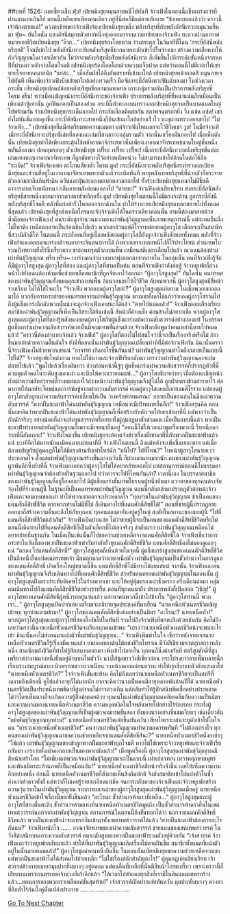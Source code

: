##บทที่ 1526: เผยเขี้ยวเล็บ
ฟุ่บ!
เป่ยหมิงฮุยหมุนกายหนีไปทันที
จ้าวเฟิงในตอนนี้แข็งแกร่งกว่าที่ผ่านมามากเกินไป ตอนนี้เหลือเขาเพียงคนเดียว อยู่ที่นี่ต่อก็มีแต่ตายกับตาย
“ข้าเคยบอกแล้วว่า คราวนี้เจ้าต้องตายแน่!”
ดวงตาซ้ายของจ้าวเฟิงจ้องเป่ยหมิงฮุยเขม็ง พลังบริสุทธิ์กับพลังอัสนีเทวะหมุนวนขึ้นมา
ฟุ่บ~
ทันใดนั้น แสงอัสนีขมุกขมัวสายหนึ่งพุ่งออกมาจากดวงตาซ้ายของจ้าวเฟิง ทะลวงผ่านอากาศ หมายเอาชีวิตเป่ยหมิงฮุย
“อ๊าก…”
เป่ยหมิงฮุยร้องโหยหวน ร่างกระตุก
ในวินาทีที่โดน ‘กระบี่อัสนีพลังบริสุทธิ์’ โจมตีเข้าไป พลังอัสนีเทวะกับพลังบริสุทธิ์มากมายทะลักเข้าไปในร่างเขา สร้างความเสียหายให้กับวิญญาณในเวลาเดียวกัน
ไม่ว่าจะพลังบริสุทธิ์หรือพลังอัสนีเทวะ ก็เพิ่มขึ้นไปอีกระดับขั้นหนึ่งจากหกปีที่ผ่านมา
หลังจากโดนโจมตี เป่ยหมิงฮุยร้องโอดโอยด้วยความเจ็บปวด
แต่ทว่าตอนนี้ไม่มีเวลาให้เขาหายใจหายคอมากนัก
“แย่ล่ะ…”
เมื่อสัมผัสได้ถึงอันตรายที่เข้ามาใกล้ เป่ยหมิงฮุยหน้าถอดสี หมุนกายจไปทันที
เห็นเพียงจ้าวเฟิงบีบเข้ามาใกล้อย่างรวดเร็ว มือจับกระบี่อัสนีเทวะฟันฉับลงมา
ในช่วงเวลากระชั้น เป่ยหมิงฮุยปลดปล่อยพลังบริสุทธิ์ออกมามหาศาล เกาะกลุ่มรวมกันเป็นปราการพลังบริสุทธิ์
โครม ครืน!
ทว่าเมื่อเผชิญหน้ากระบี่อัสนีเทวะของจ้าวเฟิง ปราการพลังบริสุทธิ์ที่หนาแน่นก็เหมือนเป็นเพียงเต้าหู้เท่านั้น ถูกฟันออกเป็นสองส่วน
กระบี่นี้ปะทะลงบนทรวงอกเป่ยหมิงฮุยจนเป็นบาดแผลใหญ่ไปพร้อมกัน
ร่างเป่ยหมิงฮุยกระเด็นออกไป กระอักเลือดติดต่อกัน สภาพจนตรอกยิ่ง
วิ้ง แซ่ด แซ่ด!
เขายังไม่ทันชันกายลุกขึ้น กระบี่อัสนีเทวะสายหนึ่งก็บินเข้ามาใกล้อย่างเร็วไว ทะลุผ่านทรวงอกเขาไป
“ไม่ จ้าวเฟิง…”
เป่ยหมิงฮุยยื่นมือเตรียมขอความเมตตา
แต่จ้าวเฟิงไหนเลยจะไว้ชีวิตเขา
วูบ!
ในมือจ้าวเฟิงมีกระบี่อัสนีเทวะบริสุทธิ์เล่มที่สองและเล่มที่สามเกาะกลุ่มรวมตัว จากนั้นเขวี้ยงมันออกไป
เมื่อเห็นดังนั้น เป่ยหมิงฮุยทำได้เพียงกระตุ้นใช้พลังอาณาจักรเทพ
เห็นเพียงเงาอาณาจักรเทพขนาดใหญ่ชั้นหนึ่งพลันดิ่งลงมา ปกคลุมรอบๆ ตัวเป่ยหมิงฮุย
เปรี๊ยะ เปรี๊ยะ เปรี๊ยะ!
เมื่อกระบี่อัสนีเทวะพลังบริสุทธิ์แต่ละเล่มแทงทะลุเงาอาณาจักรเทพ ก็ถูกขัดขวางไว้อย่างหนักหน่วง ไม่สามารถเข้าไปด้านในต่อได้อีก
“ระเบิด!”
จ้าวเฟิงจ้องเพ่ง ตะโกนเสียงต่ำ
โครม ตูม!
กระบี่อัสนีเทวะพลังบริสุทธิ์ตรงทรวงอกเป่ยหมิงฮุยและส่วนที่อยู่ในเงาอาณาจักรเทพขยายตัวแล้วระเบิดทันที พายุพลังเทพบริสุทธิ์ที่น่ากลัวก็กระจายตัวออกมากลืนกินฟ้าดิน
ควันและฝุ่นละอองตลบอบอวลออกไป ทั้งร่างเป่ยหมิงฮุยแหลกไม่มีชิ้นดี อาการบาดเจ็บหนักหนา กลิ่นอายพลังอ่อนแอลงไป
“ตายซะ!”
จ้าวเฟิงเอ่ยเสียงเรียบ ส่งกระบี่อัสนีพลังบริสุทธิ์สายหนึ่งออกมาจากดวงตาซ้ายอีกครั้ง
ตูม!
เป่ยหมิงฮุยในตอนนี้ไม่มีแรงจะต้าน ถูกกระบี่อัสนีพลังบริสุทธิ์โจมตี พลังที่แก่กล้ารั่วไหลออกจากด้านใน ทำให้ร่างกายเป่ยหมิงฮุยแหลกสลายไปทั้งหมด
ที่สุดแล้ว เป่ยหมิงฮุยที่สูงส่งเหนือใครและจับจ้าวเฟิงได้ในคราวเดียวตอนนั้น ยามนี้ต้องมาตายด้วยน้ำมือของจ้าวเฟิงเอง!
คนระดับสูงจำนวนมากของเผ่าพันธุ์วิญญาณเห็นภาพเหตุการณ์นี้ แต่ละคนยืนนิ่งไม่ไหวติง เหมือนกลายเป็นก้อนหินไปแล้ว
พวกเขาล้วนแต่ศิโรราบต่อยอดผู้อาวุโส เลือกจะเป็นสมาชิกที่สวามิภักดิ์ให้
ในตอนนี้ กระทั่งคนที่อยู่เบื้องหลังยอดผู้อาวุโสก็ยังถูกจ้าวเฟิงสังหารทั้งหมด
พลังที่จ้าวเฟิงสำแดงออกมาแกร่งกล้าจนยากจะจินตนาการได้ ถึงพวกเขาจะหลบหนีไปก็ไร้ประโยชน์
ส่วนเทพโบราณปิงหยวนยิ่งไร้ซึ่งเรี่ยวแรง ขาอ่อนทรุดตัวลงบนพื้น เหมือนสติเลอะเลือนไปแล้ว
ณ แดนต้องห้ามเผ่าพันธุ์วิญญาณ
พรึ่บ พรึ่บ~
เงาร่างคนจำนวนมากพุ่งออกมาจากภายใน ในกลุ่มนั้น คนที่จ้าวเฟิงรู้จักก็มีผู้อาวุโสสูงสุด ผู้อาวุโสที่สอง และผู้อาวุโสที่สามเป็นต้น
ตอนที่จ้าวเฟิงกำลังต่อสู้ จ้าวหยูเฟยก็ล่วงหน้าไปยังแดนต้องห้ามเพื่อช่วยเหลือสมาชิกที่ถูกจับเอาไว้ออกมา
“ผู้อาวุโสสูงสุด!”
ทันใดนั้น คนทรยศของเผ่าพันธุ์วิญญาณทั้งหมดคุกเข่าลงบนพื้น อ้อนวอนขอให้ไว้ชีวิต
กับคนพวกนี้ ผู้อาวุโสสูงสุดมีสีหน้าราบเรียบ ไม่ได้ใส่ใจอะไร
“จ้าวเฟิง พวกยอดผู้อาวุโสล่ะ?”
ผู้อาวุโสสูงสุดเอ่ยถาม
ในเมื่อพวกเขาออกมาได้ บวกกับการกระทำของคนทรยศจากเผ่าพันธุ์วิญญาณ พวกเขาก็เดาได้แล้วว่ายอดผู้อาวุโสรวมไปถึงผู้แข็งแกร่งลึกลับพวกนั้นน่าจะถูกจ้าวเฟิงเอาชนะได้แล้ว
“ตายไปหมดแล้ว!”
จ้าวเฟิงตอบเสียงเรียบ
สมาชิกเผ่าพันธุ์วิญญาณที่เพิ่งเป็นอิสระได้ยินเช่นนี้ สีหน้าก็ค้างแข็ง ค่อนข้างไม่อยากเชื่อ
พวกผู้อาวุโสสูงสุดและผู้อาวุโสที่สองรู้พลังของยอดผู้อาวุโสกับผู้แข็งแกร่งเผ่าความลับสวรรค์อย่างถ่องแท้ ในบรรดาผู้แข็งแกร่งเผ่าความลับสวรรค์พวกนั้นมีจอมเทพขั้นสามด้วย
จ้าวเฟิงกลับพูดว่าคนเหล่านี้ตายไปหมดแล้ว!
“คราวนี้ต้องลำบากเจ้าแล้ว จ้าวเฟิง!”
ผู้อาวุโสที่สองไม่ไปสนใจว่านี่จะเป็นเรื่องจริงหรือไม่ ก้าวขึ้นมาเอ่ยด้วยความตื้นตันใจ
ยังดีที่ตอนนั้นเผ่าพันธุ์วิญญาณเปลี่ยนท่าทีที่มีต่อจ้าวเฟิงทัน มิฉะนั้นคราวนี้จ้าวเฟิงคงไม่ช่วยพวกเขาแน่
“อาจารย์ เกิดอะไรขึ้นกันแน่? เผ่าพันธุ์วิญญาณทำไมถึงกลายเป็นแบบนี้ไปได้?”
จ้าวหยูเฟยโพล่งถาม หากไม่ใช่นางและจ้าวเฟิงรีบกลับมา เกรงว่าเผ่าพันธุ์วิญญาณคงจะล่มสลายไปแล้ว
“พูดไปแล้วเรื่องมันยาว ช่วงก่อนหน้านี้จู่ๆ ผู้แข็งแกร่งเผ่าความลับสวรรค์ก็ปรากฏตัวที่นี่ ควบคุมตัวคนในระดับสูงของเผ่า และบีบให้พวกเรายอมแพ้…”
ผู้อาวุโสอธิบายง่ายๆ
เมื่อต้องเผชิญหน้ากับเผ่าความลับสวรรค์ที่วางแผนเอาไว้ล่วงหน้า เผ่าพันธุ์วิญญาณจึงสู้ไม่ได้ ถูกฝ่ายตรงข้ามกำราบไว้
ต่อมาภายใต้ผลประโยชน์และการข่มขู่จากเผ่าความลับสวรรค์ ยอดผู้อาวุโสเลยเลือกยอมศิโรราบ
แต่ยอดผู้อาวุโสกลับถูกเผ่าความลับสวรรค์เปลี่ยนให้เป็น ‘องครักษ์เทพมรณะ’ กลายเป็นของเล่นในมือเผ่าความลับสวรรค์
“พวกฝืนชะตาฟ้าโค่นเผ่าพันธุ์วิญญาณ เหมือนจะมีเป้าหมายอื่นอีก!”
จ้าวเฟิงครุ่นคิด
ตอนนั้นเขาคิดว่าพวกฝืนชะตาฟ้าโค่นเผ่าพันธุ์วิญญาณก็เพื่อสร้างกับดัก รอให้เขาเข้ามาที่นี่
แต่หากว่าเป็นกับดักจริงๆ อย่างน้อยก็น่าจะส่งทูตสวรรค์หรือกระทั่งผู้คุมกฎมาสักสามคน
เมื่อเป็นแบบนี้แล้ว พวกฝืนชะตาฟ้าทำลายเผ่าพันธุ์วิญญาณก็เพราะมีเจตนาอื่นอยู่
“ตอนนี้ไม่ใช่เวลามาพูดเรื่องพวกนี้ รีบหนีออกจากที่นี่กันเถอะ!”
จ้าวเฟิงโพล่งขึ้น
เป่ยหมิงฮุยจะต้องแจ้งข่าวเรื่องที่เขามาที่นี่กับพวกฝืนชะตาฟ้าแล้วแน่ บางทีอีกไม่นานนักคงมีคนมากมายมาที่นี่
จ้าวเฟิงในตอนนี้ ถึงแม้พลังจะเพิ่มขึ้นเยอะมาก แต่เมื่อต้องเผชิญกับผู้คุมกฎก็ไม่ได้มีแรงต้านรับเท่าไหร่นัก
“หนีไป? ไปที่ไหน?”
ใบหน้าผู้อาวุโสฉายแววประหลาดใจ
ตั้งแต่เผ่าพันธุ์วิญญาณสร้างขึ้นมาจนวันนี้ ก็ผ่านมานานมากนัก คนของเผ่าพันธุ์วิญญาณผูกพันลึกซึ้งกับที่นี่ จ้าวเฟิงมองออกว่าผู้อาวุโสไม่ได้อยากย้ายออกไป
แต่สถานการณ์ตอนนี้ไม่ธรรมดา เผ่าพันธุ์วิญญาณจำต้องย้ายถิ่นฐานออกไป
ทว่าควรจะไปที่ไหนกันเล่า?
เวลานี้เอง ในบรรดาสมาชิกของเผ่าพันธุ์วิญญาณที่อยู่ไกลออกไป มีผู้แข็งแกร่งขั้นเทพโบราณผู้หนึ่งบินมา
แววตาของทุกคนต่างจับจ้องไปที่ร่างคนผู้นี้
ในฐานะที่เป็นคนทรยศเผ่าพันธุ์วิญญาณ ตอนนี้กลับกล้ามาปรากฏตัวต่อหน้าจ้าวเฟิงและจอมเทพของเผ่า ทำให้พวกเขาออกจะประหลาดใจ
“ทุกท่านในเผ่าพันธุ์วิญญาณ ข้าเป็นคนของแดนศักดิ์สิทธิ์ชีวิต หากพวกท่านไม่มีที่ไป ก็เดินทางไปที่แดนศักดิ์สิทธิ์ได้!”
ตอนที่ชายผู้นี้ปรากฏกายออกมาก็สร้างความตื่นตะลึงให้กับทุกคน
ทุกคนมองตากันอยู่ครู่ใหญ่ สงสัยในสถานะของชายผู้นี้
“ไปที่แดนศักดิ์สิทธิ์ชีวิตแล้วกัน!”
จ้าวเฟิงเปิดปากเอ่ย
ไม่ว่าชายผู้นี้จะเป็นคนของแดนศักดิ์สิทธิ์ชีวิตหรือไม่ ตอนนี้เดินทางไปที่แดนศักดิ์สิทธิ์ก็เป็นตัวเลือกที่ไม่เลวจริงๆ
ลำดับแรก เผ่าพันธุ์วิญญาณเหมือนไม่อยากย้ายถิ่นฐานกัน ในเมื่อเป็นเช่นนั้นก็ไปขอความช่วยเหลือจากแดนศักดิ์สิทธิ์ได้
จ้าวเฟิงเชื่อว่าการกระทำในวันนี้ของพวกฝืนชะตาฟ้าเท่ากับกำลังยั่วยุแดนศักดิ์สิทธิ์ชีวิต แดนศักดิ์สิทธิ์คงไม่มองดูเฉยๆ แน่
“ตกลง ไปแดนศักดิ์สิทธิ์!”
ผู้อาวุโสสูงสุดก็เห็นด้วยในจุดนี้
ผู้แข็งแกร่งสูงสุดของแดนศักดิ์สิทธิ์ชีวิตเป็นถึงหนึ่งในแปดเนตรเทพเจ้า มีสมญานามว่านายเหนือหัว
เผ่าพันธุ์วิญญาณเป็นขั้วอำนาจในการดูแลของแดนศักดิ์สิทธิ์ เกิดเรื่องใหญ่ขนาดนี้ขึ้น แดนศักดิ์สิทธิ์ไม่มีทางไม่แยแสแน่
จากนั้น จ้าวเฟิงและคนเผ่าพันธุ์วิญญาณจึงรีบเดินทางไปที่แดนศักดิ์สิทธิ์ชีวิต
สำหรับคนทรยศเผ่าพันธุ์วิญญาณในตอนนั้น ผู้อาวุโสสูงสุดฝังตราประทับพิเศษไว้ในร่างพวกเขา และให้อยู่คุ้มครองเผ่าชั่วคราว
ครึ่งเดือนต่อมา กลุ่มคนเดินทางไปถึงแดนศักดิ์สิทธิ์ชีวิตอย่างราบรื่น
ตอนที่ทุกคนมาถึง ปราการพลังก็เปิดออก
“เชิญ!”
ผู้อาวุโสของแดนศักดิ์สิทธิ์ผู้หนึ่งรออยู่นานแล้ว และพาคนพวกนี้เข้าไปข้างใน
“ผู้อาวุโสท่านนี้ พวกเรา…”
ผู้อาวุโสสูงสุดเปิดปากเอ่ย เตรียมจะอธิบายจุดประสงค์ที่มาเยือน
“นายเหนือหัวเนตรชีวิตเชิญเข้าพบ ทุกท่านตามข้ามา!”
ผู้อาวุโสของแดนศักดิ์สิทธิ์เอ่ยอย่างเป็นมิตร
“อะไรนะ? นายเหนือหัว!”
พวกผู้อาวุโสสูงสุดและผู้อาวุโสที่สองอึ้งงันไปในทันที รวมไปถึงจ้าวเฟิงที่ตกตะลึงด้วยเช่นกัน
คิดไม่ถึงเลยว่าคราวนี้นายเหนือหัวเนตรชีวิตจะเรียกทุกคนเข้าพบ
“เกรงว่านายเหนือหัวเนตรชีวิตน่าจะพบอะไรเข้า มิฉะนั้นคงไม่ส่งคนมาแฝงตัวที่เผ่าพันธุ์วิญญาณ…”
จ้าวเฟิงพึมพำในใจ
เชื่อว่าหลังจากเจอนายเหนือหัวเนตรชีวิตก็รู้เรื่องชัดเจนแล้ว
บนยอดของต้นไม้แห่งชีวิตโบราณ มีวังสีเขียวมรกตสุกสกาวหลังหนึ่ง สาดซัดพลังชีวิตที่ทำให้รู้สึกสบายออกมา
เพิ่งเข้าไปภายใน ทุกคนก็นิ่งค้างกับที่
สตรีสูงศักดิ์ที่สูงเพรียวสง่างามนางหนึ่งยืนอยู่ด้านบนในตัววัง นางใส่ชุดชาววังสีเขียวอ่อน กระโปรงยาวลากพื้นหลายฉื่อ เรือนร่างสมบูรณ์แบบ ผิวพรรณขาวนวลเนียน วงหน้างดงามอ่อนหวาน ทำให้ทุกสิ่งรอบตัวอับแสงลงไป
“นายเหนือหัวเนตรชีวิต?”
ใจจ้าวเฟิงสั่นสะท้าน คิดไม่ถึงเลยว่านายเหนือหัวเนตรชีวิตจะเป็นสตรีที่งดงามถึงเพียงนี้ ดูไปแล้วอายุก็ไม่มากนัก ยากจะคิดว่านางเป็นคนมีอายุหลายพันล้านปีได้
นายเหนือหัวเนตรชีวิตเป็นประหนึ่งเทพธิดาที่สูงค่าจนไม่อาจล่วงเกิน แต่กลับทำให้รู้สึกสนิทชิดเชื้ออย่างประหลาด ไม่ว่าใครเห็นนางก็จะเกิดความรู้สึกคุ้นเคยด้วย
ทุกคนในเผ่าพันธุ์วิญญาณเคลิบเคลิ้มกับความเป็นมิตรและความงามของนายเหนือหัวเนตรชีวิต ความหงุดหงิดในใจพลันหายไปอย่างไร้ร่องรอย
กระทั่งผู้อาวุโสสูงสุดของเผ่าพันธุ์วิญญาณที่เป็นผู้เฒ่าจอมเทพขั้นสอง ยังมองนางอย่างชื่นชมเงียบๆ เช่นเดียวกัน
“เผ่าพันธุ์วิญญาณทุกท่าน!”
นายเหนือหัวเนตรชีวิตเอ่ยขึ้นทันควัน เสียงไพเราะเสนาะหูดังเข้าไปในใจคน
“คารวะนายเหนือหัวเนตรชีวิต!”
คนจากเผ่าพันธุ์วิญญาณทำความเคารพทันที
“ไม่ต้องเกรงใจ ทุกคนของเผ่าพันธุ์วิญญาณมาขอความช่วยเหลือจากแดนศักดิ์สิทธิ์สินะ?”
นายเหนือหัวเนตรชีวิตนั่งลงช้าๆ
“ใช่แล้ว เผ่าพันธุ์วิญญาณของข้าถูกพวกฝืนชะตาฟ้าบุกโจมตี หากไม่ใช่เพราะจ้าวหยูเฟยและจ้าวเฟิงรีบกลับมา เกรงว่าทั้งเผ่าคงกลายเป็นของพวกมันแล้ว!”
เมื่อพูดเรื่องนี้ ผู้อาวุโสสูงสุดเผ่าพันธุ์วิญญาณมีสีหน้าเศร้าโศก
“ไม่เพียงแต่พวกเจ้าเผ่าพันธุ์วิญญาณจะเป็นแบบนี้ เผ่าเปลวทอง เทวาพฤกษาสมุทร และพันธมิตรสะท้านภพก็เป็นเหมือนกัน!”
นายเหนือหัวเนตรชีวิตสีหน้าจริงจังขึ้น เผยให้เห็นความงามอีกอย่างหนึ่ง
ก่อนนี้ นายเหนือหัวเนตรชีวิตก็สังเกตเห็นสิ่งผิดปกติ จึงส่งสมาชิกเข้าไปแฝงตัวในขั้วอำนาจห้าดาวทั้งสี่ แต่ทว่าก็ไม่เคยรู้รายละเอียดแน่ชัด
จนการกลับมาของจ้าวเฟิงและจ้าวหยูเฟยสร้างความวุ่นวายในเผ่าพันธุ์วิญญาณ
จากการบอกเล่าของผู้อาวุโสสูงสุดเผ่าพันธุ์วิญญาณเมื่อครู่ นายเหนือหัวเนตรชีวิตเข้าใจเรื่องนี้มากยิ่งขึ้นแล้ว
“อะไรนะ ขั้วอำนาจห้าดาวที่เหลือ…”
ผู้อาวุโสสูงสุดและผู้อาวุโสที่สองตื่นตะลึง
ขั้วอำนาจสามแห่งที่นายเหนือหัวเนตรชีวิตพูดถึง เป็นขั้วอำนาจห้าดาวอื่นในเขตเทพสววรรค์นอกจากเผ่าพันธุ์วิญญาณ
สถานการณ์ในตอนนี้ถึงขั้นบอกได้ว่า นอกจากแดนศักดิ์สิทธิ์ชีวิตแล้ว พวกฝืนชะตาฟ้าน่าจะแทรกซึมเข้ามาทั้งเขตเทพสววรรค์ได้แล้ว
‘พวกฝืนชะตาฟ้าต้องการอะไรกันแน่?’
จ้าวเฟิงหนักใจ
……
อาณาจักรเทพของเผ่าความลับสวรรค์ ชายแดนของเขตเทพสววรรค์
ในวังสีดำสนิทบนเกาะความลับสวรรค์ คนระดับสูงของพวกฝืนชะตาฟ้ารวมตัวอยู่ด้วยกัน
“เจ้าสวรรค์ จ้าวเฟิงและจ้าวหยูเฟยกลับมาแล้ว ทำให้ที่เผ่าพันธุ์วิญญาณเกิดเรื่องไม่คาดฝันขึ้น สมาชิกทั้งหมดที่แฝงตัวอยู่ในนั้นตายหมดแล้ว!”
ผู้อาวุโสชุดดำคนหนึ่งยืนขึ้น
ในตอนนั้นเป่ยหมิงฮุยขอความช่วยเหลือจากเขา แต่พวกฝืนชะตาฟ้าไม่ได้ส่งคนไปช่วยเหลือ
“ไม่ใช่เรื่องสลักสำคัญอะไร!”
ผู้คุมกฎเอ่ยเสียงเรียบ
เจ้าสวรรค์ข้างกายเขายกมุมปากยิ้มบางๆ อยู่ตลอด
แต่คนอื่นที่เหลือที่นั่นมีสีหน้าโกรธเกรี้ยว
เพราะคราวนี้ก็เสียแผนเพราะเนตรเทพเจ้าดวงที่เก้าอีกแล้ว
“ได้เวลาไปสำแดงทุกสิ่งที่เรามีในดินแดนเทพรกร้างแล้ว...แผนการของพวกเราเหลือแค่ขั้นสุดท้าย!”
เจ้าสวรรค์เปิดปากเอ่ยทันควัน มุมปากยิ้มบางๆ ดวงตาที่ลึกล้ำไร้ก้นบึ้งคู่นั้นเปล่งประกาย
.............................


[Go To Next Chapter]( ./383.md)